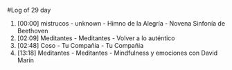 #Log of 29 day

1. [00:00] mistrucos - unknown - Himno de la Alegría - Novena Sinfonía de Beethoven
1. [02:09] Meditantes - Meditantes - Volver a lo auténtico
1. [02:48] Coso - Tu Compañia - Tu Compañia
1. [13:18] Meditantes - Meditantes - Mindfulness y emociones con David Marín
